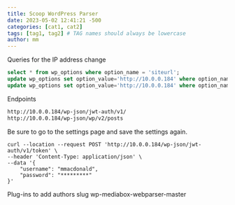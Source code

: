 ```yaml
---
title: Scoop WordPress Parser
date: 2023-05-02 12:41:21 -500
categories: [cat1, cat2]
tags: [tag1, tag2] # TAG names should always be lowercase
author: mm
---
```


Queries for the IP address change

```sql
select * from wp_options where option_name = 'siteurl';
update wp_options set option_value='http://10.0.0.184' where option_name='siteurl';
update wp_options set option_value='http://10.0.0.184' where option_name='home';
```

Endpoints
```bash
http://10.0.0.184/wp-json/jwt-auth/v1/
http://10.0.0.184/wp-json/wp/v2/posts
```
Be sure to go to the settings page and save the settings again.

```curl
curl --location --request POST 'http://10.0.0.184/wp-json/jwt-auth/v1/token' \
--header 'Content-Type: application/json' \
--data '{
    "username": "mmacdonald",
    "password": "*********" 
}'
```

Plug-ins to add
authors slug
wp-mediabox-webparser-master
